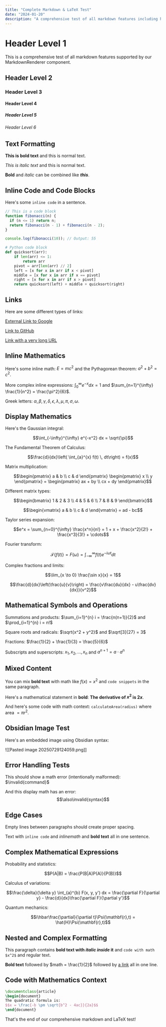 ```yaml
---
title: "Complete Markdown & LaTeX Test"
date: "2024-01-20"
description: "A comprehensive test of all markdown features including headers, formatting, math, code, links, and Obsidian images."
---
```


# Header Level 1

This is a comprehensive test of all markdown features supported by our MarkdownRenderer component.

## Header Level 2

### Header Level 3

#### Header Level 4

##### Header Level 5

###### Header Level 6

## Text Formatting

**This is bold text** and this is normal text.

_This is italic text_ and this is normal text.

**Bold** and _italic_ can be combined like **_this_**.

## Inline Code and Code Blocks

Here's some `inline code` in a sentence.

```javascript
// This is a code block
function fibonacci(n) {
  if (n <= 1) return n;
  return fibonacci(n - 1) + fibonacci(n - 2);
}

console.log(fibonacci(10)); // Output: 55
```

```python
# Python code block
def quicksort(arr):
    if len(arr) <= 1:
        return arr
    pivot = arr[len(arr) // 2]
    left = [x for x in arr if x < pivot]
    middle = [x for x in arr if x == pivot]
    right = [x for x in arr if x > pivot]
    return quicksort(left) + middle + quicksort(right)
```

## Links

Here are some different types of links:

[External Link to Google](https://www.google.com)

[Link to GitHub](https://github.com)

[Link with a very long URL](https://developer.mozilla.org/en-US/docs/Web/JavaScript/Reference/Global_Objects/Array/map)

## Inline Mathematics

Here's some inline math: $E = mc^2$ and the Pythagorean theorem: $a^2 + b^2 = c^2$.

More complex inline expressions: $\int_{0}^{\infty} e^{-x} dx = 1$ and $\sum_{n=1}^{\infty} \frac{1}{n^2} = \frac{\pi^2}{6}$.

Greek letters: $\alpha, \beta, \gamma, \delta, \epsilon, \lambda, \mu, \pi, \sigma, \omega$.

## Display Mathematics

Here's the Gaussian integral:

$$\int_{-\infty}^{\infty} e^{-x^2} dx = \sqrt{\pi}$$

The Fundamental Theorem of Calculus:

$$\frac{d}{dx}\left( \int_{a}^{x} f(t) \, dt\right) = f(x)$$

Matrix multiplication:

$$\begin{pmatrix} a & b \\ c & d \end{pmatrix} \begin{pmatrix} x \\ y \end{pmatrix} = \begin{pmatrix} ax + by \\ cx + dy \end{pmatrix}$$

Different matrix types:

$$\begin{bmatrix} 1 & 2 & 3 \\ 4 & 5 & 6 \\ 7 & 8 & 9 \end{bmatrix}$$

$$\begin{vmatrix} a & b \\ c & d \end{vmatrix} = ad - bc$$

Taylor series expansion:

$$e^x = \sum_{n=0}^{\infty} \frac{x^n}{n!} = 1 + x + \frac{x^2}{2!} + \frac{x^3}{3!} + \cdots$$

Fourier transform:

$$\mathcal{F}\{f(t)\} = F(\omega) = \int_{-\infty}^{\infty} f(t) e^{-i\omega t} dt$$

Complex fractions and limits:

$$\lim_{x \to 0} \frac{\sin x}{x} = 1$$

$$\frac{d}{dx}\left(\frac{u}{v}\right) = \frac{v\frac{du}{dx} - u\frac{dv}{dx}}{v^2}$$

## Mathematical Symbols and Operations

Summations and products: $\sum_{i=1}^{n} i = \frac{n(n+1)}{2}$ and $\prod_{i=1}^{n} i = n!$

Square roots and radicals: $\sqrt{x^2 + y^2}$ and $\sqrt[3]{27} = 3$

Fractions: $\frac{1}{2} + \frac{1}{3} = \frac{5}{6}$

Subscripts and superscripts: $x_1, x_2, \ldots, x_n$ and $a^{n+1} = a \cdot a^n$

## Mixed Content

You can mix **bold text** with math like $f(x) = x^2$ and `code snippets` in the same paragraph.

Here's a mathematical statement in **bold**: **The derivative of $x^2$ is $2x$**.

And here's some code with math context: `calculateArea(radius)` where area $= \pi r^2$.

## Obsidian Image Test

Here's an embedded image using Obsidian syntax:

![[Pasted image 20250729124059.png]]

## Error Handling Tests

This should show a math error (intentionally malformed): $\invalid{command}$

And this display math has an error: $$\also\invalid{syntax}$$

## Edge Cases

Empty lines between paragraphs should create proper spacing.

Text with `inline code` and $inline math$ and **bold text** all in one sentence.

## Complex Mathematical Expressions

Probability and statistics:

$$P(A|B) = \frac{P(B|A)P(A)}{P(B)}$$

Calculus of variations:

$$\frac{\delta}{\delta y} \int_{a}^{b} F(x, y, y') dx = \frac{\partial F}{\partial y} - \frac{d}{dx}\frac{\partial F}{\partial y'}$$

Quantum mechanics:

$$i\hbar\frac{\partial}{\partial t}\Psi(\mathbf{r},t) = \hat{H}\Psi(\mathbf{r},t)$$

## Nested and Complex Formatting

This paragraph contains **bold text with _italic inside_ it** and `code with math $x^2$` and regular text.

**Bold text** followed by $math = \frac{1}{2}$ followed by [a link](https://example.com) all in one line.

## Code with Mathematics Context

```latex
\documentclass{article}
\begin{document}
The quadratic formula is:
$$x = \frac{-b \pm \sqrt{b^2 - 4ac}}{2a}$$
\end{document}
```

That's the end of our comprehensive markdown and LaTeX test!
